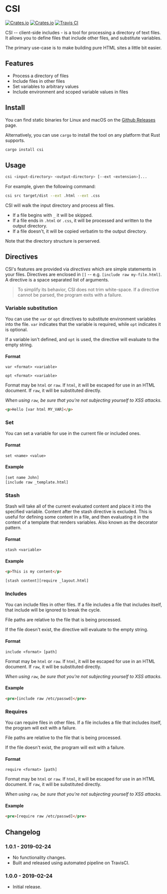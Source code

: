 # CSI

[![Crates.io](https://img.shields.io/crates/v/csi.svg?style=flat-square)](https://crates.io/crates/csi)
[![Crates.io](https://img.shields.io/crates/d/csi.svg?style=flat-square)](https://crates.io/crates/csi)
[![Travis CI](https://img.shields.io/travis/longshorej/csi.svg?style=flat-square)](https://travis-ci.org/longshorej/csi)

CSI -- client-side includes - is a tool for processing a directory of text files. It allows you to define files that include other files, and substitute variables.

The primary use-case is to make building pure HTML sites a little bit easier.

## Features

* Process a directory of files
* Include files in other files
* Set variables to arbitrary values
* Include environment and scoped variable values in files

## Install

You can find static binaries for Linux and macOS on the [Github Releases](https://github.com/longshorej/csi/releases) page.

Alternatively, you can use `cargo` to install the tool on any platform that Rust supports.

```bash
cargo install csi
```

## Usage

```bash
csi <input-directory> <output-directory> [--ext <extension>]...
```

For example, given the following command:

```bash
csi src target/dist --ext .html --ext .css
```

CSI will walk the input directory and process all files.

* If a file begins with `_` it will be skipped.
* If a file ends in `.html` or `.css`, it will be processed and written to the output directory.
* If a file doesn't, it will be copied verbatim to the output directory.

Note that the directory structure is perserved.

## Directives

CSI's features are provided via *directives* which are simple statements in your files.  Directives are enclosed in `[]` -- e.g. `[include raw my-file.html]`. A directive is a space separated list of arguments.

> To simplify its behavior, CSI does not trim white-space. If a directive cannot be parsed, the program exits with a failure.

### Variable substitution

You can use the `var` or `opt` directives to substitute environment variables into the file. `var` indicates that the variable is required, while `opt` indicates it is optional.

If a variable isn't defined, and `opt` is used, the directive will evaluate to the empty string.

#### Format

```
var <format> <variable>
```

```
opt <format> <variable>
```

Format may be `html` or `raw`. If `html`, it will be escaped for use in an HTML document. If `raw`, it will be substituted directly.

*When using `raw`, be sure that you're not subjecting yourself to XSS attacks.*

```html
<p>Hello [var html MY_VAR]</p>
```

### Set

You can set a variable for use in the current file or included ones.

#### Format

```
set <name> <value>
```

#### Example

```html
[set name John]
[include raw _template.html]
```

### Stash

Stash will take all of the current evaluated content and place it into the specified variable. Content after the stash directive is excluded. This is useful for defining some content in a file, and then evaluating it in the context of a template that renders variables. Also known as the decorator pattern.

#### Format

```
stash <variable>
```


#### Example

```html
<p>This is my content</p>

[stash content][require _layout.html]
```

### Includes

You can include files in other files. If a file includes a file that includes itself, that include will be ignored to break the cycle.

File paths are relative to the file that is being processed.

If the file doesn't exist, the directive will evaluate to the empty string.

#### Format

```
include <format> [path]
```

Format may be `html` or `raw`. If `html`, it will be escaped for use in an HTML document. If `raw`, it will be substituted directly.

*When using `raw`, be sure that you're not subjecting yourself to XSS attacks.*

#### Example

```html
<pre>[include raw /etc/passwd]</pre>
```

### Requires

You can require files in other files. If a file includes a file that includes itself, the program will exit with a failure.

File paths are relative to the file that is being processed.

If the file doesn't exist, the program will exit with a failure.

#### Format

```
require <format> [path]
```

Format may be `html` or `raw`. If `html`, it will be escaped for use in an HTML document. If `raw`, it will be substituted directly.

*When using `raw`, be sure that you're not subjecting yourself to XSS attacks.*

#### Example

```html
<pre>[require raw /etc/passwd]</pre>
```

## Changelog

### 1.0.1 - 2019-02-24

* No functionality changes.
* Built and released using automated pipeline on TravisCI.

### 1.0.0 - 2019-02-24

* Initial release.
